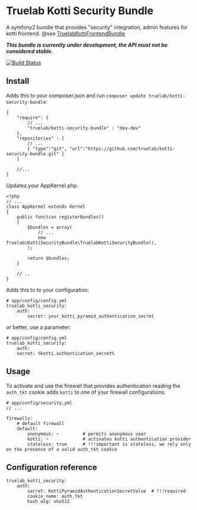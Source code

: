 Truelab Kotti Security Bundle
=============================

A symfony2 bundle that provides "security" integration, admin features for kotti frontend. 
@see [TruelabKottiFrontendBundle](https://github.com/truelab/kotti-frontend-bundle)


***This bundle is currently under development, the API must not be considered stable.***

[![Build Status](https://api.travis-ci.org/truelab/kotti-security-bundle.svg)](https://travis-ci.org/truelab/kotti-security-bundle)


## Install

Adds this to your composer.json and run ```composer update truelab/kotti-security-bundle```:

    {
        "require": {
            // ...
            "truelab/kotti-security-bundle" : "dev-dev"
        },
        "repositories" : [
            // ...
            { "type":"git", "url":"https://github.com/truelab/kotti-security-bundle.git" }
        ]
    
        //...
    }    

Updates your AppKernel.php: 

    <?php
    // ...
    class AppKernel extends Kernel
    {
        public function registerBundles()
        {
            $bundles = array(
                // ...
                new Truelab\KottiSecurityBundle\TruelabKottiSecurityBundle(),
            );
            
            return $bundles;
        }
        
        // ..
    }
    
Adds this to to your configuration:


    # app/config/config.yml
    truelab_kotti_security:
        auth:
            secret: your_kotti_pyramid_authentication_secret



or better, use a parameter:

    # app/config/config.yml
    truelab_kotti_security:
        auth:
        secret: %kotti.authentication_secret%


## Usage

To activate and use the firewall that provides authentication reading the ```auth_tkt``` cookie adds ```kotti``` to one of your firewall configurations.

    # app/config/security.yml
    // ...
    
    firewalls:
        # default firewall
        default:
            anonymous: ~         # permits anonymous user
            kotti: ~             # activates kotti authentication provider
            stateless: true      # !!!important is stateless, we rely only on the presence of a valid auth_tkt cookie


## Configuration reference

```
truelab_kotti_security:
    auth:
        secret: KottiPyramidAuthenticationSecretValue  # !!!required
        cookie_name: auth_tkt
        hash_alg: sha512
```            
             
